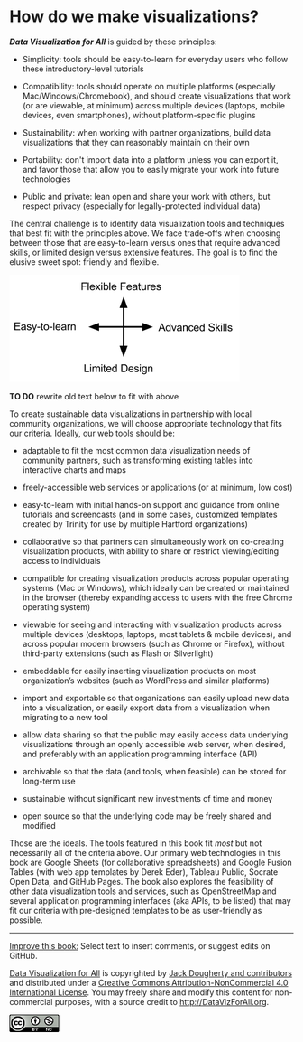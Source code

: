 # How do we make visualizations?

***Data Visualization for All*** is guided by these principles:

- Simplicity: tools should be easy-to-learn for everyday users who follow these introductory-level tutorials

- Compatibility: tools should operate on multiple platforms (especially Mac/Windows/Chromebook), and should create visualizations that work (or are viewable, at minimum) across multiple devices (laptops, mobile devices, even smartphones), without platform-specific plugins

- Sustainability: when working with partner organizations, build data visualizations that they can reasonably maintain on their own

- Portability: don't import data into a platform unless you can export it, and favor those that allow you to easily migrate your work into future technologies

- Public and private: lean open and share your work with others, but respect privacy (especially for legally-protected individual data)

The central challenge is to identify data visualization tools and techniques that best fit with the principles above. We face trade-offs when choosing between those that are easy-to-learn versus ones that require advanced skills, or limited design versus extensive features. The goal is to find the elusive sweet spot: friendly and flexible.

![](ToolTradeoffs.png)



**TO DO** rewrite old text below to fit with above

To create sustainable data visualizations in partnership with local community organizations, we will choose appropriate technology that fits our criteria. Ideally, our web tools should be:

- adaptable to fit the most common data visualization needs of community partners, such as transforming existing tables into interactive charts and maps

- freely-accessible web services or applications (or at minimum, low cost)

- easy-to-learn with initial hands-on support and guidance from online tutorials and screencasts (and in some cases, customized templates created by Trinity for use by multiple Hartford organizations)

- collaborative so that partners can simultaneously work on co-creating visualization products, with ability to share or restrict viewing/editing access to individuals

- compatible for creating visualization products across popular operating systems (Mac or Windows), which ideally can be created or maintained in the browser (thereby expanding access to users with the free Chrome operating system)

- viewable for seeing and interacting with visualization products across multiple devices (desktops, laptops, most tablets & mobile devices), and across popular modern browsers (such as Chrome or Firefox), without third-party extensions (such as Flash or Silverlight)

- embeddable for easily inserting visualization products on most organization’s websites (such as WordPress and similar platforms)

- import and exportable so that organizations can easily upload new data into a visualization, or easily export data from a visualization when migrating to a new tool

- allow data sharing so that the public may easily access data underlying visualizations through an openly accessible web server, when desired, and preferably with an application programming interface (API)

- archivable so that the data (and tools, when feasible) can be stored for long-term use

- sustainable without significant new investments of time and money

- open source so that the underlying code may be freely shared and modified

Those are the ideals. The tools featured in this book fit *most* but not necessarily all of the criteria above. Our primary web technologies in this book are Google Sheets (for collaborative spreadsheets) and Google Fusion Tables (with web app templates by Derek Eder), Tableau Public, Socrate Open Data, and GitHub Pages. The book also explores the feasibility of other data visualization tools and services, such as OpenStreetMap and several application programming interfaces (aka APIs, to be listed) that may fit our criteria with pre-designed templates to be as user-friendly as possible.



---


[Improve this book:](../gitbook/improve.md) Select text to insert comments, or suggest edits on GitHub.

[Data Visualization for All](http://datavizforall.org)
is copyrighted by [Jack Dougherty and contributors](../introduction/who.md)
and distributed under a [Creative Commons Attribution-NonCommercial 4.0 International License](http://creativecommons.org/licenses/by-nc/4.0). You may freely share and modify this content for non-commercial purposes, with a source credit to http://DataVizForAll.org.

![Creative Commons by-nc image](../cc-by-nc.png)
